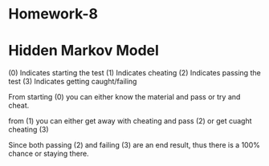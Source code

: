 Homework-8
==========

Hidden Markov Model 
===================

(0) Indicates starting the test
(1) Indicates cheating
(2) Indicates passing the test
(3) Indicates getting caught/failing

From starting (0) you can either know the material and pass or try and cheat.

from (1) you can either get away with cheating and pass (2) or get cuaght cheating (3)

Since both passing (2) and failing (3) are an end result, thus there is a 100% chance or staying there.

